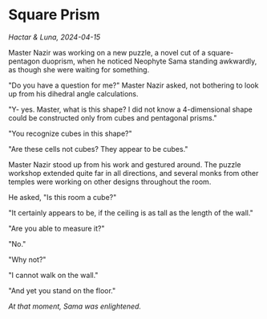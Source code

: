 # Square Prism

_Hactar & Luna, 2024-04-15_

Master Nazir was working on a new puzzle, a novel cut of a square-pentagon duoprism, when he noticed Neophyte Sama standing awkwardly, as though she were waiting for something.

"Do you have a question for me?" Master Nazir asked, not bothering to look up from his dihedral angle calculations.

"Y- yes. Master, what is this shape? I did not know a 4-dimensional shape could be constructed only from cubes and pentagonal prisms."

"You recognize cubes in this shape?"

"Are these cells not cubes? They appear to be cubes."

Master Nazir stood up from his work and gestured around. The puzzle workshop extended quite far in all directions, and several monks from other temples were working on other designs throughout the room.

He asked, "Is this room a cube?"

"It certainly appears to be, if the ceiling is as tall as the length of the wall."

"Are you able to measure it?"

"No."

"Why not?"

"I cannot walk on the wall."

"And yet you stand on the floor."

_At that moment, Sama was enlightened._
